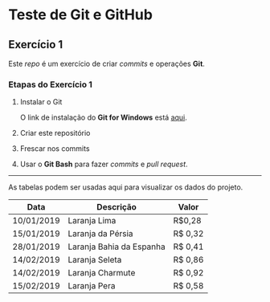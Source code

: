 # Teste de Git e GitHub
## Exercício 1

Este _repo_ é um exercício de criar _commits_ e operações **Git**.

### Etapas do Exercício 1
1. Instalar o Git

   O link de instalação do **Git for Windows** está [aqui](https://git-scm.com/book/en/v2/Getting-Started-Installing-Git).
 
2. Criar este repositório
3. Frescar nos commits 
4. Usar o **Git Bash** para fazer *commits* e *pull request*.
---
As tabelas podem ser usadas aqui para visualizar os dados do projeto.

**Data** | **Descrição** | **Valor**
--- | --- | ---
10/01/2019 | Laranja Lima | R$0,28
15/01/2019|Laranja da Pérsia | R$ 0,32
28/01/2019 | Laranja Bahia da Espanha | R$ 0,41
14/02/2019 | Laranja Seleta | R$ 0,86
14/02/2019 | Laranja Charmute | R$ 0,92
15/02/2019| Laranja Pera | R$ 0,58

